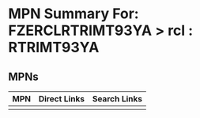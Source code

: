 



# MPN Summary For: FZERCLRTRIMT93YA > rcl : RTRIMT93YA

## MPNs
  

|MPN|Direct Links|Search Links|
| :--- | :--- | :--- |
||||
